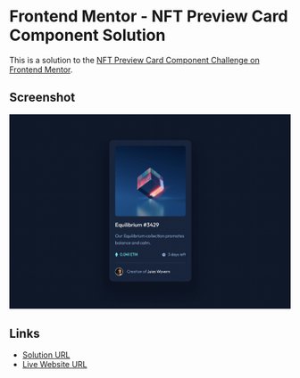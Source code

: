 # Frontend Mentor - NFT Preview Card Component Solution

This is a solution to the [NFT Preview Card Component Challenge on Frontend Mentor](https://www.frontendmentor.io/challenges/nft-preview-card-component-SbdUL_w0U).

## Screenshot

![](screenshot.png)

## Links

-   [Solution URL](https://www.frontendmentor.io/challenges/nft-preview-card-component-SbdUL_w0U/hub/flexbox-only-nft-card-component-NmpcefBxb)
-   [Live Website URL](https://sachkeerat2802.github.io/frontend-mentor/nft-preview-card-component)
